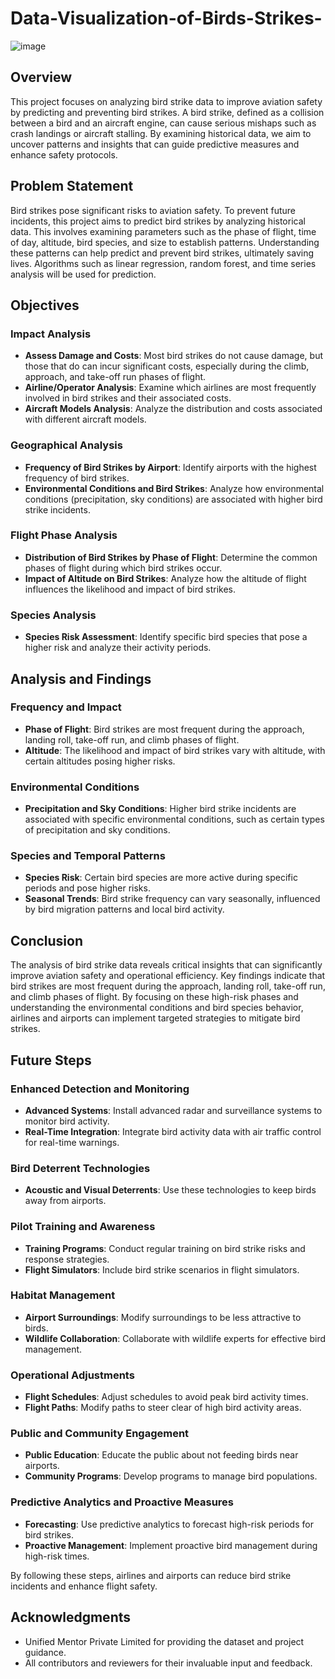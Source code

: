 # Data-Visualization-of-Birds-Strikes-

![image](https://github.com/LogeshwarTheDataIntellect/Data-Visualization-of-Birds-Strikes-/assets/104715001/3ad3da6e-c0e0-474a-adcc-bfc963f70cd3)

## Overview

This project focuses on analyzing bird strike data to improve aviation safety by predicting and preventing bird strikes. A bird strike, defined as a collision between a bird and an aircraft engine, can cause serious mishaps such as crash landings or aircraft stalling. By examining historical data, we aim to uncover patterns and insights that can guide predictive measures and enhance safety protocols.

## Problem Statement

Bird strikes pose significant risks to aviation safety. To prevent future incidents, this project aims to predict bird strikes by analyzing historical data. This involves examining parameters such as the phase of flight, time of day, altitude, bird species, and size to establish patterns. Understanding these patterns can help predict and prevent bird strikes, ultimately saving lives. Algorithms such as linear regression, random forest, and time series analysis will be used for prediction.

## Objectives

### Impact Analysis
- **Assess Damage and Costs**: Most bird strikes do not cause damage, but those that do can incur significant costs, especially during the climb, approach, and take-off run phases of flight.
- **Airline/Operator Analysis**: Examine which airlines are most frequently involved in bird strikes and their associated costs.
- **Aircraft Models Analysis**: Analyze the distribution and costs associated with different aircraft models.

### Geographical Analysis
- **Frequency of Bird Strikes by Airport**: Identify airports with the highest frequency of bird strikes.
- **Environmental Conditions and Bird Strikes**: Analyze how environmental conditions (precipitation, sky conditions) are associated with higher bird strike incidents.

### Flight Phase Analysis
- **Distribution of Bird Strikes by Phase of Flight**: Determine the common phases of flight during which bird strikes occur.
- **Impact of Altitude on Bird Strikes**: Analyze how the altitude of flight influences the likelihood and impact of bird strikes.

### Species Analysis
- **Species Risk Assessment**: Identify specific bird species that pose a higher risk and analyze their activity periods.

## Analysis and Findings

### Frequency and Impact
- **Phase of Flight**: Bird strikes are most frequent during the approach, landing roll, take-off run, and climb phases of flight.
- **Altitude**: The likelihood and impact of bird strikes vary with altitude, with certain altitudes posing higher risks.

### Environmental Conditions
- **Precipitation and Sky Conditions**: Higher bird strike incidents are associated with specific environmental conditions, such as certain types of precipitation and sky conditions.

### Species and Temporal Patterns
- **Species Risk**: Certain bird species are more active during specific periods and pose higher risks.
- **Seasonal Trends**: Bird strike frequency can vary seasonally, influenced by bird migration patterns and local bird activity.

## Conclusion

The analysis of bird strike data reveals critical insights that can significantly improve aviation safety and operational efficiency. Key findings indicate that bird strikes are most frequent during the approach, landing roll, take-off run, and climb phases of flight. By focusing on these high-risk phases and understanding the environmental conditions and bird species behavior, airlines and airports can implement targeted strategies to mitigate bird strikes.

## Future Steps

### Enhanced Detection and Monitoring
- **Advanced Systems**: Install advanced radar and surveillance systems to monitor bird activity.
- **Real-Time Integration**: Integrate bird activity data with air traffic control for real-time warnings.

### Bird Deterrent Technologies
- **Acoustic and Visual Deterrents**: Use these technologies to keep birds away from airports.

### Pilot Training and Awareness
- **Training Programs**: Conduct regular training on bird strike risks and response strategies.
- **Flight Simulators**: Include bird strike scenarios in flight simulators.

### Habitat Management
- **Airport Surroundings**: Modify surroundings to be less attractive to birds.
- **Wildlife Collaboration**: Collaborate with wildlife experts for effective bird management.

### Operational Adjustments
- **Flight Schedules**: Adjust schedules to avoid peak bird activity times.
- **Flight Paths**: Modify paths to steer clear of high bird activity areas.

### Public and Community Engagement
- **Public Education**: Educate the public about not feeding birds near airports.
- **Community Programs**: Develop programs to manage bird populations.

### Predictive Analytics and Proactive Measures
- **Forecasting**: Use predictive analytics to forecast high-risk periods for bird strikes.
- **Proactive Management**: Implement proactive bird management during high-risk times.

By following these steps, airlines and airports can reduce bird strike incidents and enhance flight safety.

## Acknowledgments
- Unified Mentor Private Limited for providing the dataset and project guidance.
- All contributors and reviewers for their invaluable input and feedback.
